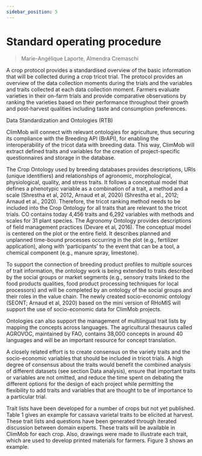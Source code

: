 ```yaml
---
sidebar_position: 5
---
```


# Standard operating procedure

> Marie-Angélique Laporte, Almendra Cremaschi

A crop protocol provides a standardised overview of the basic information that will be collected during a crop tricot trial. The protocol provides an overview of the data collection moments during the trials and the variables and traits collected at each data collection moment. Farmers evaluate varieties in their on-farm trials and provide comparative observations by ranking the varieties based on their performance throughout their growth and post-harvest qualities including taste and consumption preferences.

Data Standardization and Ontologies (RTB)

ClimMob will connect with relevant ontologies for agriculture, thus securing its compliance with the Breeding API (BrAPI), for enabling the interoperability of the tricot data with breeding data. This way, ClimMob will extract defined traits and variables for the creation of project-specific questionnaires and storage in the database. 

The Crop Ontology used by breeding databases provides descriptions, URIs (unique identifiers) and relationships of agronomic, morphological, physiological, quality, and stress traits. It follows a conceptual model that defines a phenotypic variable as a combination of a trait, a method and a scale (Shrestha et al, 2012, Arnaud et al, 2020) (Shrestha et al., 2012; Arnaud et al., 2020). Therefore, the tricot ranking method needs to be included into the Crop Ontology for all traits that are relevant to the tricot trials.  CO contains today 4,456 traits and 6,292 variables with methods and scales for 31 plant species. The Agronomy Ontology provides descriptions of field management practices (Devare et al, 2016). The conceptual model is centered on the plot or the entire field. It describes planned and unplanned time-bound processes occurring in the plot (e.g., fertilizer application), along with ‘participants’ to the event that can be a tool, a chemical component (e.g., manure spray, limestone). 

To support the connection of breeding product profiles to multiple sources of trait information, the ontology work is being extended to traits described by the social groups or market segments (e.g., sensory traits linked to the food products qualities, food product processing techniques for local processors) and will be completed by an ontology of the social groups and their roles in the value chain. The newly created socio-economic ontology (SEONT; Arnaud et al, 2020) based on the mini version of RHoMIS will support the use of socio-economic data for ClimMob projects. 

Ontologies can also support the management of multilingual trait lists by mapping the concepts across languages. The agricultural thesaurus called AGROVOC, maintained by FAO, contains 38,000 concepts in around 40 languages and will be an important resource for concept translation. 

A closely related effort is to create consensus on the variety traits and the socio-economic variables that should be included in tricot trials. A high degree of consensus about the traits would benefit the combined analysis of different datasets (see section Data analysis), ensure that important traits or variables are not omitted, and reduce the time spent on debating the different options for the design of each project while permitting the flexibility to add traits and variables that are thought to be of importance to a particular trial.  

Trait lists have been developed for a number of crops but not yet published. Table 1 gives an example for cassava varietal traits to be elicited at harvest. These trait lists and questions have been generated through iterated discussion between domain experts. These traits will be available in ClimMob for each crop. Also, drawings were made to illustrate each trait, which are used to develop printed materials for farmers. Figure 3 shows an example. 
 